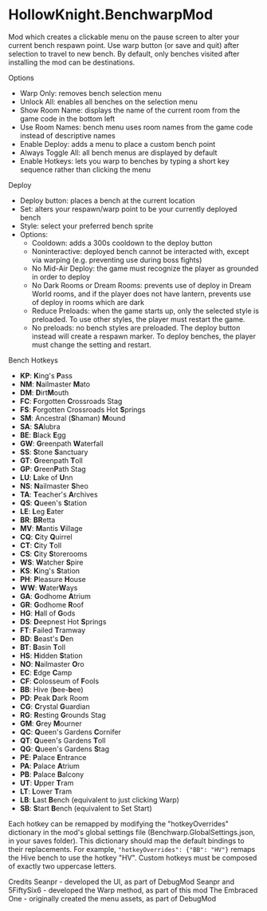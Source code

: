# HollowKnight.BenchwarpMod

Mod which creates a clickable menu on the pause screen to alter your current bench respawn point. Use warp button (or save and quit) after selection to travel to new bench. By default, only benches visited after installing the mod can be destinations.

Options
- Warp Only: removes bench selection menu
- Unlock All: enables all benches on the selection menu
- Show Room Name: displays the name of the current room from the game code in the bottom left
- Use Room Names: bench menu uses room names from the game code instead of descriptive names
- Enable Deploy: adds a menu to place a custom bench point
- Always Toggle All: all bench menus are displayed by default
- Enable Hotkeys: lets you warp to benches by typing a short key sequence rather than clicking the menu

Deploy
- Deploy button: places a bench at the current location
- Set: alters your respawn/warp point to be your currently deployed bench
- Style: select your preferred bench sprite
- Options:
	- Cooldown: adds a 300s cooldown to the deploy button
	- Noninteractive: deployed bench cannot be interacted with, except via warping (e.g. preventing use during boss fights)
	- No Mid-Air Deploy: the game must recognize the player as grounded in order to deploy
	- No Dark Rooms or Dream Rooms: prevents use of deploy in Dream World rooms, and if the player does not have lantern, prevents use of deploy in rooms which are dark
	- Reduce Preloads: when the game starts up, only the selected style is preloaded. To use other styles, the player must restart the game.
	- No preloads: no bench styles are preloaded. The deploy button instead will create a respawn marker. To deploy benches, the player must change the setting and restart.

Bench Hotkeys
- **KP**: **K**ing's **P**ass
- **NM**: **N**ailmaster **M**ato
- **DM**: **D**irt**M**outh
- **FC**: **F**orgotten **C**rossroads Stag
- **FS**: **F**orgotten Crossroads Hot **S**prings
- **SM**: Ancestral (**S**haman) **M**ound
- **SA**: **SA**lubra
- **BE**: **B**lack **E**gg
- **GW**: **G**reenpath **W**aterfall
- **SS**: **S**tone **S**anctuary
- **GT**: **G**reenpath **T**oll
- **GP**: **G**reen**P**ath Stag
- **LU**: **L**ake of **U**nn
- **NS**: **N**ailmaster **S**heo
- **TA**: **T**eacher's **A**rchives
- **QS**: **Q**ueen's **S**tation
- **LE**: **L**eg **E**ater
- **BR**: **BR**etta
- **MV**: **M**antis **V**illage
- **CQ**: **C**ity **Q**uirrel
- **CT**: **C**ity **T**oll
- **CS**: **C**ity **S**torerooms
- **WS**: **W**atcher **S**pire
- **KS**: **K**ing's **S**tation
- **PH**: **P**leasure **H**ouse
- **WW**: **W**ater**W**ays
- **GA**: **G**odhome **A**trium
- **GR**: **G**odhome **R**oof
- **HG**: **H**all of **G**ods
- **DS**: **D**eepnest Hot **S**prings
- **FT**: **F**ailed **T**ramway
- **BD**: **B**east's **D**en
- **BT**: **B**asin **T**oll
- **HS**: **H**idden **S**tation
- **NO**: **N**ailmaster **O**ro
- **EC**: **E**dge **C**amp
- **CF**: **C**olosseum of **F**ools
- **BB**: Hive (**b**ee-**b**ee)
- **PD**: **P**eak **D**ark Room
- **CG**: **C**rystal **G**uardian
- **RG**: **R**esting **G**rounds Stag
- **GM**: **G**rey **M**ourner
- **QC**: **Q**ueen's Gardens **C**ornifer
- **QT**: **Q**ueen's Gardens **T**oll
- **QG**: **Q**ueen's Gardens **S**tag
- **PE**: **P**alace **E**ntrance
- **PA**: **P**alace **A**trium
- **PB**: **P**alace **B**alcony
- **UT**: **U**pper **T**ram
- **LT**: **L**ower **T**ram
- **LB**: **L**ast **B**ench (equivalent to just clicking Warp)
- **SB**: **S**tart **B**ench (equivalent to Set Start)

Each hotkey can be remapped by modifying the "hotkeyOverrides" dictionary in the
mod's global settings file (Benchwarp.GlobalSettings.json, in your saves folder). This dictionary
should map the default bindings to their replacements. For example, `"hotkeyOverrides": {"BB": "HV"}` remaps the Hive bench to use the hotkey "HV".
Custom hotkeys must be composed of exactly two uppercase letters.

Credits
Seanpr - developed the UI, as part of DebugMod
Seanpr and 5FiftySix6 - developed the Warp method, as part of this mod
The Embraced One - originally created the menu assets, as part of DebugMod
